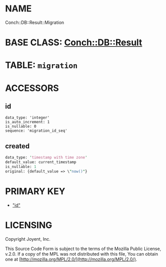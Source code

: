 # NAME

Conch::DB::Result::Migration

# BASE CLASS: [Conch::DB::Result](../modules/Conch::DB::Result)

# TABLE: `migration`

# ACCESSORS

## id

```
data_type: 'integer'
is_auto_increment: 1
is_nullable: 0
sequence: 'migration_id_seq'
```

## created

```perl
data_type: 'timestamp with time zone'
default_value: current_timestamp
is_nullable: 1
original: {default_value => \"now()"}
```

# PRIMARY KEY

- ["id"](#id)

# LICENSING

Copyright Joyent, Inc.

This Source Code Form is subject to the terms of the Mozilla Public License,
v.2.0. If a copy of the MPL was not distributed with this file, You can obtain
one at [http://mozilla.org/MPL/2.0/](http://mozilla.org/MPL/2.0/).
